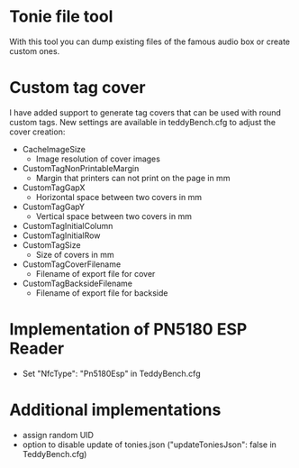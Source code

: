 # Tonie file tool

With this tool you can dump existing files of the famous audio box or create custom ones.

# Custom tag cover

I have added support to generate tag covers that can be used with round custom tags. 
New settings are available in teddyBench.cfg to adjust the cover creation:

  * CacheImageSize
      * Image resolution of cover images
  * CustomTagNonPrintableMargin 
      * Margin that printers can not print on the page in mm
  * CustomTagGapX
      * Horizontal space between two covers in mm
  * CustomTagGapY 
      * Vertical space between two covers in mm
  * CustomTagInitialColumn
  * CustomTagInitialRow
  * CustomTagSize
      * Size of covers in mm
  * CustomTagCoverFilename 
      * Filename of export file for cover
  * CustomTagBacksideFilename
      * Filename of export file for backside

# Implementation of PN5180 ESP Reader
 * Set "NfcType": "Pn5180Esp" in TeddyBench.cfg

# Additional implementations
 * assign random UID
 * option to disable update of tonies.json ("updateToniesJson": false in TeddyBench.cfg)

